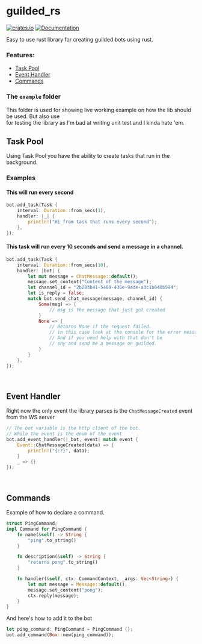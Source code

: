 # guilded_rs

[![crates.io](https://img.shields.io/crates/v/guilded_rs.svg)](https://crates.io/crates/guilded_rs)
[![Documentation](https://docs.rs/guilded_rs/badge.svg)](https://docs.rs/guilded_rs)

Easy to use rust library for creating guilded bots using rust.

### Features:

- [Task Pool](#Task-Pool)
- [Event Handler](#event-handler)
- [Commands](#commands)

### The `example` folder

This folder is used for showing live working example on how the lib should be used. But also use <br/>
for testing the library as I'm bad at writing unit test and I kinda hate 'em.

## Task Pool

Using Task Pool you have the ability to create tasks that run in the background.

### Examples

#### This will run every second

```rs
bot.add_task(Task {
    interval: Duration::from_secs(1),
    handler: |_| {
        println!("Hi from task that runs every second");
    },
});

```

#### This task will run every 10 seconds and send a message in a channel.

```rs
bot.add_task(Task {
    interval: Duration::from_secs(10),
    handler: |bot| {
        let mut message = ChatMessage::default();
        message.set_content("Content of the message");
        let channel_id = "2b203b41-5409-436e-9ade-a3c1b640b594";
        let is_reply = false;
        match bot.send_chat_message(message, channel_id) {
            Some(msg) => {
                // msg is the message that just got created
            }
            None => {
                // Returns None if the request failed.
                // in this case look at the console for the error message.
                // And if you need help with that don't be
                // shy and send me a message on guilded.
            }
        }
    },
});
```

<br/>

## Event Handler

Right now the only event the library parses is the `ChatMessageCreated` event from the WS server

```rs
// The bot variable is the http client of the bot.
// While the event is the enum of the event
bot.add_event_handler(|_bot, event| match event {
    Event::ChatMessageCreated(data) => {
        println!("{:?}", data);
    }
    _ => {}
});
```

<br/>

## Commands

Example of how to declare a command.

```rs
struct PingCommand;
impl Command for PingCommand {
    fn name(&self) -> String {
        "ping".to_string()
    }

    fn description(&self) -> String {
        "returns pong".to_string()
    }

    fn handler(&self, ctx: CommandContext, _args: Vec<String>) {
        let mut message = Message::default();
        message.set_content("pong");
        ctx.reply(message);
    }
}
```

And here's how to add it to the bot

```rs
let ping_command: PingCommand = PingCommand {};
bot.add_command(Box::new(ping_command));
```
